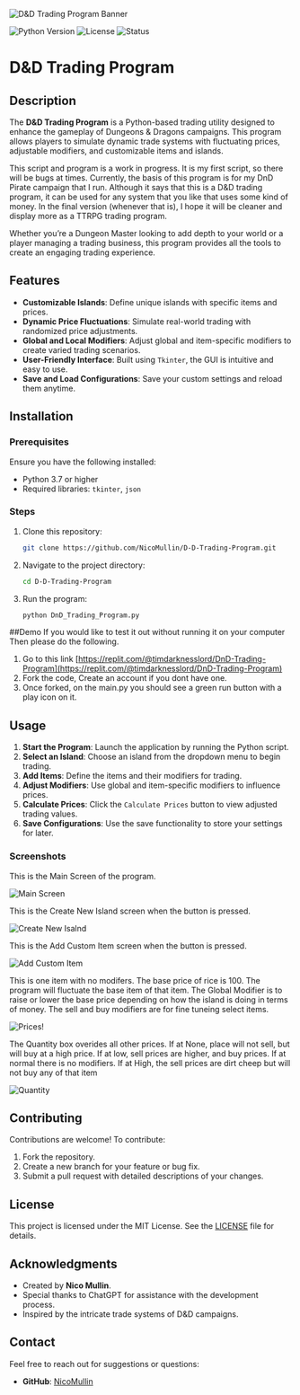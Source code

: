 ![D&D Trading Program Banner](ProgramBanner.png)

![Python Version](https://img.shields.io/badge/python-3.7%2B-blue)
![License](https://img.shields.io/badge/license-MIT-green)
![Status](https://img.shields.io/badge/status-WIP-orange)


# D&D Trading Program

## Description
The **D&D Trading Program** is a Python-based trading utility designed to enhance the gameplay of Dungeons & Dragons campaigns. This program allows players to simulate dynamic trade systems with fluctuating prices, adjustable modifiers, and customizable items and islands.

This script and program is a work in progress. It is my first script, so there will be bugs at times. Currently, the basis of this program is for my DnD Pirate campaign that I run. Although it says that this is a D&D trading program, it can be used for any system that you like that uses some kind of money. In the final version (whenever that is), I hope it will be cleaner and display more as a TTRPG trading program.

Whether you’re a Dungeon Master looking to add depth to your world or a player managing a trading business, this program provides all the tools to create an engaging trading experience.

## Features
- **Customizable Islands**: Define unique islands with specific items and prices.
- **Dynamic Price Fluctuations**: Simulate real-world trading with randomized price adjustments.
- **Global and Local Modifiers**: Adjust global and item-specific modifiers to create varied trading scenarios.
- **User-Friendly Interface**: Built using `Tkinter`, the GUI is intuitive and easy to use.
- **Save and Load Configurations**: Save your custom settings and reload them anytime.

## Installation

### Prerequisites
Ensure you have the following installed:
- Python 3.7 or higher
- Required libraries: `tkinter`, `json`

### Steps
1. Clone this repository:
   ```bash
   git clone https://github.com/NicoMullin/D-D-Trading-Program.git
   ```
2. Navigate to the project directory:
   ```bash
   cd D-D-Trading-Program
   ```
3. Run the program:
   ```bash
   python DnD_Trading_Program.py
   ```

##Demo
If you would like to test it out without running it on your computer Then please do the following.
1. Go to this link
    [https://replit.com/@timdarknesslord/DnD-Trading-Program](https://replit.com/@timdarknesslord/DnD-Trading-Program)
2. Fork the code, Create an account if you dont have one.
3. Once forked, on the main.py you should see a green run button with a play icon on it.

## Usage
1. **Start the Program**: Launch the application by running the Python script.
2. **Select an Island**: Choose an island from the dropdown menu to begin trading.
3. **Add Items**: Define the items and their modifiers for trading.
4. **Adjust Modifiers**: Use global and item-specific modifiers to influence prices.
5. **Calculate Prices**: Click the `Calculate Prices` button to view adjusted trading values.
6. **Save Configurations**: Use the save functionality to store your settings for later.

### Screenshots
This is the Main Screen of the program.

![Main Screen](resources/Program1.PNG)

This is the Create New Island screen when the button is pressed.

![Create New Isalnd](resources/Program2.PNG)

This is the Add Custom Item screen when the button is pressed.

![Add Custom Item](resources/Program7.PNG)

This is one item with no modifers. The base price of rice is 100. The program will fluctuate the base item of that item. The Global Modifier is to raise or lower the base price depending on how the island is doing in terms of money. The sell and buy modifiers are for fine tuneing select items.

![Prices!](resources/Program5.PNG)

The Quantity box overides all other prices. If at None, place will not sell, but will buy at a high price. If at low, sell prices are higher, and buy prices. If at normal there is no modifiers. If at High, the sell prices are dirt cheep but will not buy any of that item

![Quantity](resources/Program6.PNG)



## Contributing
Contributions are welcome! To contribute:
1. Fork the repository.
2. Create a new branch for your feature or bug fix.
3. Submit a pull request with detailed descriptions of your changes.

## License
This project is licensed under the MIT License. See the [LICENSE](LICENSE) file for details.

## Acknowledgments
- Created by **Nico Mullin**.
- Special thanks to ChatGPT for assistance with the development process.
- Inspired by the intricate trade systems of D&D campaigns.

## Contact
Feel free to reach out for suggestions or questions:
- **GitHub**: [NicoMullin](https://github.com/NicoMullin)




